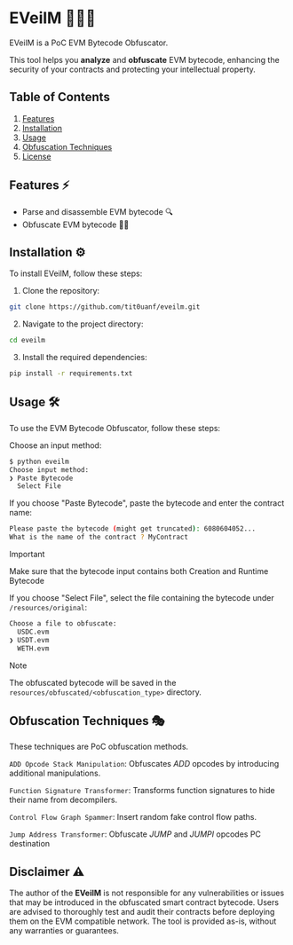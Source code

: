 EVeilM 🦹‍♂️🔗
=======================


EVeilM is a PoC EVM Bytecode Obfuscator.

This tool helps you **analyze** and **obfuscate** EVM bytecode, enhancing the security of your contracts and protecting your intellectual property.

Table of Contents
-----------------

1. [Features](#features)
2. [Installation](#installation)
3. [Usage](#usage)
4. [Obfuscation Techniques](#obfuscation-techniques)
5. [License](#license)

Features ⚡
----------

- Parse and disassemble EVM bytecode 🔍
- Obfuscate EVM bytecode 🦹‍♂️

Installation ⚙️
-------------

To install EVeilM, follow these steps:

1. Clone the repository:
```bash
git clone https://github.com/tit0uanf/eveilm.git
```
2. Navigate to the project directory:
```bash
cd eveilm
```
3. Install the required dependencies:
```bash
pip install -r requirements.txt
```

Usage 🛠️
-------

To use the EVM Bytecode Obfuscator, follow these steps:

Choose an input method:
```bash
$ python eveilm
Choose input method:
❯ Paste Bytecode
  Select File
```

If you choose "Paste Bytecode", paste the bytecode and enter the contract name:
```bash
Please paste the bytecode (might get truncated): 6080604052...
What is the name of the contract ? MyContract
```
> [!IMPORTANT]
> Make sure that the bytecode input contains both Creation and Runtime Bytecode

If you choose "Select File", select the file containing the bytecode under `/resources/original`:
```bash
Choose a file to obfuscate:
  USDC.evm
❯ USDT.evm
  WETH.evm
```

> [!NOTE]
> The obfuscated bytecode will be saved in the `resources/obfuscated/<obfuscation_type>` directory.

Obfuscation Techniques 🎭
-----------------------

These techniques are PoC obfuscation methods.


`ADD Opcode Stack Manipulation`: Obfuscates *ADD* opcodes by introducing additional manipulations.

`Function Signature Transformer`: Transforms function signatures to hide their name from decompilers.

`Control Flow Graph Spammer`: Insert random fake control flow paths.

`Jump Address Transformer`:  Obfuscate *JUMP* and *JUMPI* opcodes PC destination



Disclaimer ⚠️
-------
The author of the **EVeilM** is not responsible for any vulnerabilities or issues that may be introduced in the obfuscated smart contract bytecode. Users are advised to thoroughly test and audit their contracts before deploying them on the EVM compatible network. The tool is provided as-is, without any warranties or guarantees.
